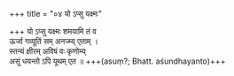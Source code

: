+++
title = "०४ यो ऽप्सु यक्ष्मः"

+++
यो ऽप्सु यक्ष्मः शमयामि तं व  
ऊर्जा गव्यूतिं सम् अनज्म्य् एताम् ।  
स्तन्यं क्षीरम् अविषं वः कृणोम्य्  
असुं धयन्तो ऽपि यूथम् एत ॥ +++(asuṃ?; Bhatt. aśundhayanto)+++